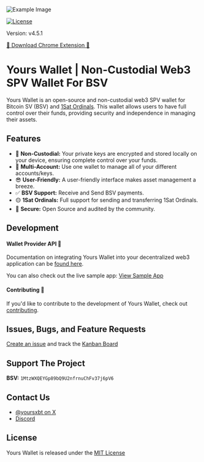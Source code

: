 ![Example Image](/public/banner.png)

[![License](https://img.shields.io/badge/License-MIT-blue.svg)](https://opensource.org/licenses/MIT)

Version: v4.5.1

<a href="https://chromewebstore.google.com/detail/yours-wallet/mlbnicldlpdimbjdcncnklfempedeipj" target="_blank">🌱 Download Chrome Extension 🌱</a>

# Yours Wallet | Non-Custodial Web3 SPV Wallet For BSV

Yours Wallet is an open-source and non-custodial web3 SPV wallet for Bitcoin SV (BSV) and [1Sat Ordinals](https://docs.1satordinals.com/). This wallet allows users to have full control over their funds, providing security and independence in managing their assets.

## Features

- 🔑 **Non-Custodial:** Your private keys are encrypted and stored locally on your device, ensuring complete control over your funds.
- 🙌 **Multi-Account:** Use one wallet to manage all of your different accounts/keys.
- 😎 **User-Friendly:** A user-friendly interface makes asset management a breeze.
- ✅ **BSV Support:** Receive and Send BSV payments.
- 🟡 **1Sat Ordinals:** Full support for sending and transferring 1Sat Ordinals.
- 🔐 **Secure:** Open Source and audited by the community.

## Development

#### Wallet Provider API 🚀

Documentation on integrating Yours Wallet into your decentralized web3 application can be [found here](https://panda-wallet.gitbook.io/provider-api/).

You can also check out the live sample app: [View Sample App](https://panda-wallet-sample-app.vercel.app/)

#### Contributing 🙌

If you'd like to contribute to the development of Yours Wallet, check out [contributing](CONTRIBUTING.md).

## Issues, Bugs, and Feature Requests

[Create an issue](https://github.com/yours-org/yours-wallet/issues) and track the [Kanban Board](https://github.com/orgs/Panda-Wallet/projects/1)

## Support The Project

**BSV:** `1MtzWXQEYGp89bQ9U2nfrnuChFv37j6pV6`

## Contact Us

- [@yoursxbt on X](https://twitter.com/yoursxbt)
- [Discord](https://discord.gg/qHs6hTkmsf)

## License

Yours Wallet is released under the [MIT License](https://opensource.org/licenses/MIT)

